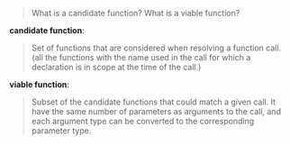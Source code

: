 > What is a candidate function? What is a viable function?

**candidate function**:
> Set of functions that are considered when resolving a function call. (all the functions with the name used in the call for which a declaration is in scope at the time of the call.)

**viable function**:
> Subset of the candidate functions that could match a given call. It have the same number of parameters as arguments to the call, and each argument type can be converted to the corresponding parameter type.